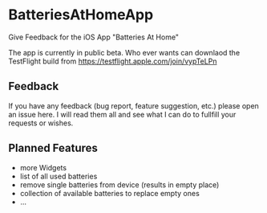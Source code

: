 # BatteriesAtHomeApp
Give Feedback for the iOS App "Batteries At Home"

The app is currently in public beta. Who ever wants can downlaod the TestFlight build from https://testflight.apple.com/join/vypTeLPn

## Feedback
If you have any feedback (bug report, feature suggestion, etc.) please open an issue here. I will read them all and see what I can do to fullfill your requests or wishes.

## Planned Features
- more Widgets
- list of all used batteries
- remove single batteries from device (results in empty place)
- collection of available batteries to replace empty ones
- ...
